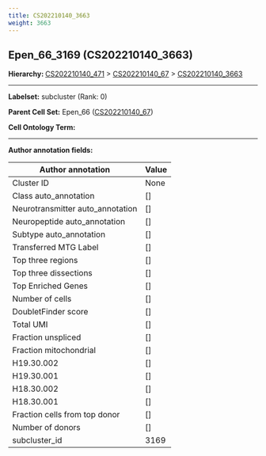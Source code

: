 ```yaml
---
title: CS202210140_3663
weight: 3663
---
```

## Epen_66_3169 (CS202210140_3663)
<b>Hierarchy: </b>
[CS202210140_471](../CS202210140_471) >
[CS202210140_67](../CS202210140_67) >
[CS202210140_3663](../CS202210140_3663)

---


**Labelset:** subcluster (Rank: 0)

**Parent Cell Set:** Epen_66 ([CS202210140_67](../CS202210140_67))



**Cell Ontology Term:** 

[MARKER GENES.]: #


---

[TRANSFERRED ANNOTATIONS.]: #


[AUTHOR ANNOTATION FIELDS.]: #


**Author annotation fields:**

| Author annotation | Value |
|-------------------|-------|
|Cluster ID|None|
|Class auto_annotation|[]|
|Neurotransmitter auto_annotation|[]|
|Neuropeptide auto_annotation|[]|
|Subtype auto_annotation|[]|
|Transferred MTG Label|[]|
|Top three regions|[]|
|Top three dissections|[]|
|Top Enriched Genes|[]|
|Number of cells|[]|
|DoubletFinder score|[]|
|Total UMI|[]|
|Fraction unspliced|[]|
|Fraction mitochondrial|[]|
|H19.30.002|[]|
|H19.30.001|[]|
|H18.30.002|[]|
|H18.30.001|[]|
|Fraction cells from top donor|[]|
|Number of donors|[]|
|subcluster_id|3169|
